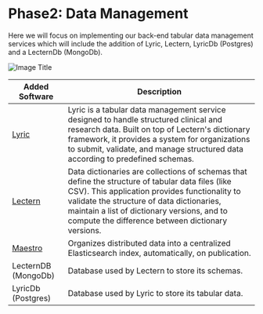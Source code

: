 # Phase2: Data Management

Here we will focus on implementing our back-end tabular data management services
which will include the addition of Lyric, Lectern, LyricDb (Postgres) and a
LecternDb (MongoDb).

![Image Title](/docs/images/phase2.png 'Phase2 Architecture Diagram')

| Added Software                                                           | Description                                                                                                                                                                                                                                                                                         |
| ------------------------------------------------------------------------ | --------------------------------------------------------------------------------------------------------------------------------------------------------------------------------------------------------------------------------------------------------------------------------------------------- |
| [Lyric](https://docs.overture.bio/docs/under-development/lyric/)         | Lyric is a tabular data management service designed to handle structured clinical and research data. Built on top of Lectern's dictionary framework, it provides a system for organizations to submit, validate, and manage structured data according to predefined schemas.                        |
| [Lectern](https://docs.overture.bio/docs/under-development/lectern/)     | Data dictionaries are collections of schemas that define the structure of tabular data files (like CSV). This application provides functionality to validate the structure of data dictionaries, maintain a list of dictionary versions, and to compute the difference between dictionary versions. |
| [Maestro](https://docs.overture.bio/docs/core-software/Maestro/overview) | Organizes distributed data into a centralized Elasticsearch index, automatically, on publication.                                                                                                                                                                                                   |
| LecternDB (MongoDb)                                                      | Database used by Lectern to store its schemas.                                                                                                                                                                                                                                                      |
| LyricDb (Postgres)                                                       | Database used by Lyric to store its tabular data.                                                                                                                                                                                                                                                   |
